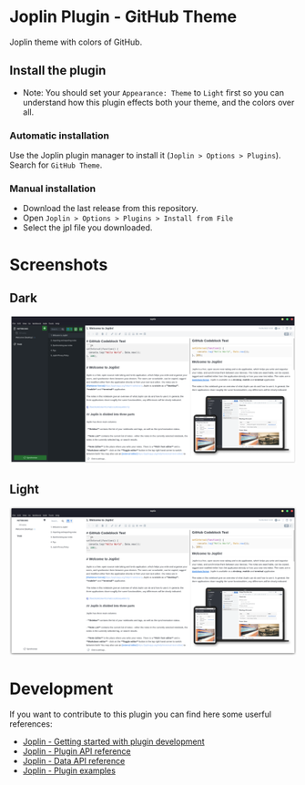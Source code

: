 # Joplin Plugin - GitHub Theme

Joplin theme with colors of GitHub.

## Install the plugin

- Note: You should set your `Appearance: Theme` to `Light` first so you can understand how this plugin effects both your theme, and the colors over all.

### Automatic installation

Use the Joplin plugin manager to install it (`Joplin > Options > Plugins`).
Search for `GitHub Theme`.

### Manual installation

- Download the last release from this repository.
- Open `Joplin > Options > Plugins > Install from File`
- Select the jpl file you downloaded.

# Screenshots

## Dark

![](screenshots/joplin-plugin-github-theme%20-%20Dark.png)

## Light

![](screenshots/joplin-plugin-github-theme%20-%20Light.png)

# Development

If you want to contribute to this plugin you can find here some userful references:

- [Joplin - Getting started with plugin development](https://joplinapp.org/api/get_started/plugins/)
- [Joplin - Plugin API reference](https://joplinapp.org/api/references/plugin_api/classes/joplin.html)
- [Joplin - Data API reference](https://joplinapp.org/api/references/rest_api/)
- [Joplin - Plugin examples](https://github.com/laurent22/joplin/tree/dev/packages/app-cli/tests/support/plugins)

